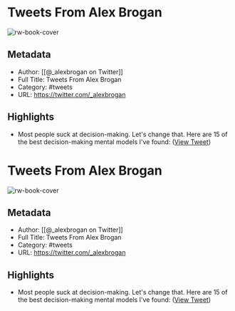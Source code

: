 # Tweets From Alex Brogan

![rw-book-cover](https://pbs.twimg.com/profile_images/1690197015509262337/RfMaVqKI.jpg)

## Metadata
- Author: [[@_alexbrogan on Twitter]]
- Full Title: Tweets From Alex Brogan
- Category: #tweets
- URL: https://twitter.com/_alexbrogan

## Highlights
- Most people suck at decision-making.
  Let's change that. 
  Here are 15 of the best decision-making mental models I've found: ([View Tweet](https://twitter.com/_alexbrogan/status/1583084412711100416))
# Tweets From Alex Brogan

![rw-book-cover](https://pbs.twimg.com/profile_images/1690197015509262337/RfMaVqKI.jpg)

## Metadata
- Author: [[@_alexbrogan on Twitter]]
- Full Title: Tweets From Alex Brogan
- Category: #tweets
- URL: https://twitter.com/_alexbrogan

## Highlights
- Most people suck at decision-making.
  Let's change that. 
  Here are 15 of the best decision-making mental models I've found: ([View Tweet](https://twitter.com/_alexbrogan/status/1583084412711100416))
